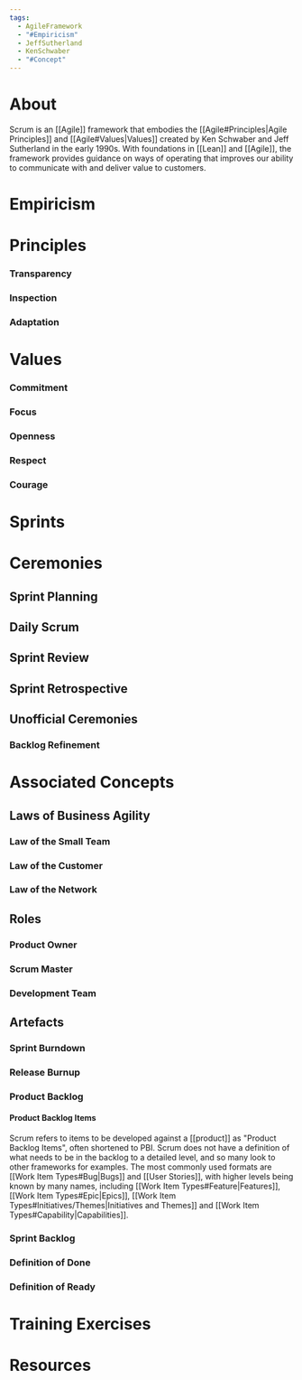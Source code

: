 ```yaml
---
tags:
  - AgileFramework
  - "#Empiricism"
  - JeffSutherland
  - KenSchwaber
  - "#Concept"
---
```

# About
Scrum is an [[Agile]] framework that embodies the [[Agile#Principles|Agile Principles]] and [[Agile#Values|Values]] created by Ken Schwaber and Jeff Sutherland in the early 1990s. With foundations in [[Lean]] and [[Agile]], the framework provides guidance on ways of operating that improves our ability to communicate with and deliver value to customers.
# Empiricism

# Principles
### Transparency
### Inspection
### Adaptation
# Values
### Commitment
### Focus
### Openness
### Respect
### Courage
# Sprints
# Ceremonies
## Sprint Planning
## Daily Scrum
## Sprint Review
## Sprint Retrospective
## Unofficial Ceremonies
### Backlog Refinement
# Associated Concepts
## Laws of Business Agility
### Law of the Small Team
### Law of the Customer
### Law of the Network

## Roles
### Product Owner
### Scrum Master
### Development Team
## Artefacts
### Sprint Burndown
### Release Burnup
### Product Backlog
#### Product Backlog Items
Scrum refers to items to be developed against a [[product]] as "Product Backlog Items", often shortened to PBI. Scrum does not have a definition of what needs to be in the backlog to a detailed level, and so many look to other frameworks for examples. The most commonly used formats are [[Work Item Types#Bug|Bugs]] and [[User Stories]], with higher levels being known by many names, including [[Work Item Types#Feature|Features]], [[Work Item Types#Epic|Epics]], [[Work Item Types#Initiatives/Themes|Initiatives and Themes]] and [[Work Item Types#Capability|Capabilities]]. 
### Sprint Backlog
### Definition of Done
### Definition of Ready
# Training Exercises

# Resources
